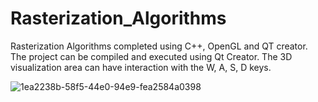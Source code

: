 # Rasterization_Algorithms

Rasterization Algorithms completed using C++, OpenGL and QT creator. The project can be compiled and executed using Qt Creator. The 3D visualization area can have interaction with the W, A, S, D keys.





![1ea2238b-58f5-44e0-94e9-fea2584a0398](https://user-images.githubusercontent.com/102479291/236651553-c1af0894-fd48-4065-bf64-b4e1617a52f5.jpg)
